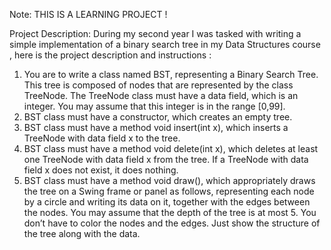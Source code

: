 Note: THIS IS A LEARNING PROJECT !

Project Description:
  During my second year I was tasked with writing a simple implementation of a binary search tree in my Data Structures course ,
  here is the project description and instructions :
  
1) You are to write a class named BST, representing a Binary Search Tree. This tree is composed of nodes that are 
represented by the class TreeNode. The TreeNode class must have a data field, which is an integer. You may 
assume that this integer is in the range [0,99].
2) BST class must have a constructor, which creates an empty tree.
2) BST class must have a method
void insert(int x),
which inserts a TreeNode with data field x to the tree.
3) BST class must have a method
void delete(int x),
which deletes at least one TreeNode with data field x from the tree. If a TreeNode with data field x does not 
exist, it does nothing.
4) BST class must have a method
void draw(),
which appropriately draws the tree on a Swing frame or panel as follows, representing each node by a circle and 
writing its data on it, together with the edges between the nodes. You may assume that the depth of the tree is at 
most 5. You don’t have to color the nodes and the edges. Just show the structure of the tree along with the data.



